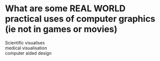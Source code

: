 # What are some REAL WORLD practical uses of computer graphics (ie not in games or movies)
Scientific visualises<br>medical visualisation<br>computer aided design

